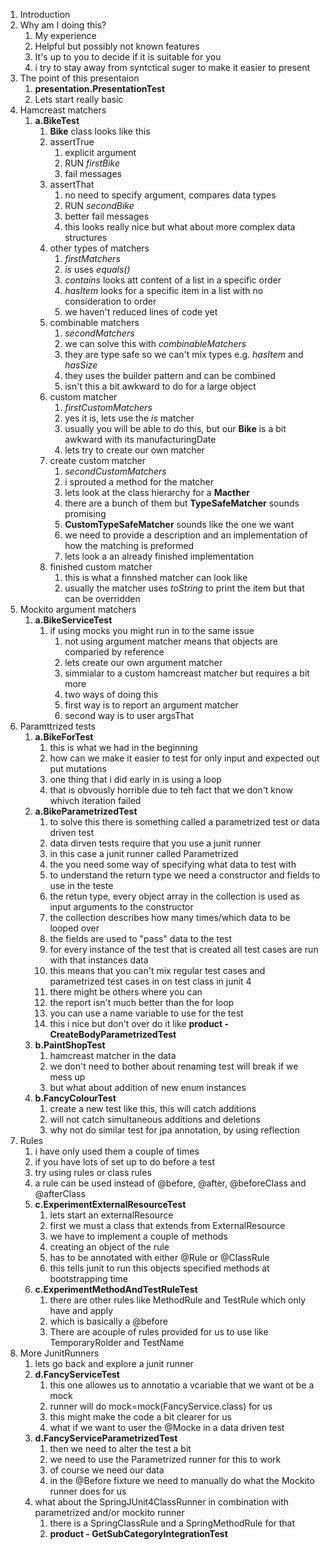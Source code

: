 1. Introduction
1. Why am I doing this?
    1. My experience
    1. Helpful but possibly not known features
    1. It's up to you to decide if it is suitable for you
    1. i try to stay away from syntctical suger to make it easier to present
1. The point of this presentaion
    1. __presentation.PresentationTest__
    1. Lets start really basic
1. Hamcreast matchers
    1. __a.BikeTest__
        1. __Bike__ class looks like this
        1. assertTrue
            1. explicit argument
            1. RUN _firstBike_
            1. fail messages
        1. assertThat
            1. no need to specify argument, compares data types
            1. RUN _secondBike_
            1. better fail messages
            1. this looks really nice but what about more complex data structures
        1. other types of matchers
            1. _firstMatchers_
            1. _is_ uses _equals()_
            1. _contains_ looks att content of a list in a specific order
            1. _hasItem_ looks for a specific item in a list with no consideration to order
            1. we haven't reduced lines of code yet
        1. combinable matchers
            1. _secondMatchers_ 
            1. we can solve this with _combinableMatchers_
            1. they are type safe so we can't mix types e.g. _hasItem_ and _hasSize_
            1. they uses the builder pattern and can be combined
            1. isn't this a bit awkward to do for a large object 
        1. custom matcher
            1. _firstCustomMatchers_
            1. yes it is, lets use the _is_ matcher
            1. usually you will be able to do this, but our __Bike__ is a bit awkward with its manufacturingDate
            1. lets try to create our own matcher
        1. create custom matcher
            1. _secondCustomMatchers_
            1. i sprouted a method for the matcher
            1. lets look at the class hierarchy for a __Macther__
            1. there are a bunch of them but __TypeSafeMatcher__ sounds promising
            1. __CustomTypeSafeMatcher__ sounds like the one we want
            1. we need to provide a description and an implementation of how the matching is preformed
            1. lets look a an already finished implementation
        1. finished custom matcher
            1. this is what a finnshed matcher can look like
            1. usually the matcher uses _toString_ to print the item but that can be overridden
1. Mockito argument matchers
    1. __a.BikeServiceTest__
        1. if using mocks you might run in to the same issue
            1. not using argument matcher means that objects are comparied by reference
            1. lets create our own argument matcher
            1. simmialar to a custom hamcreast matcher but requires a bit more
            1. two ways of doing this
            1. first way is to report an argument matcher
            1. second way is to user argsThat
1. Paramttrized tests
    1. __a.BikeForTest__
        1. this is what we had in the beginning
        1. how can we make it easier to test for only input and expected out put mutations
        1. one thing that i did early in is using a loop
        1. that is obvously horrible due to teh fact that we don't know whivch iteration failed
    1. __a.BikeParametrizedTest__
        1. to solve this there is something called a parametrized test or data driven test
        1. data dirven tests require that you use a junit runner
        1. in this case a junit runner called Parametrized 
        1. the you need some way of specifying what data to test with
        1. to understand the return type we need a constructor and fields to use in the teste
        1. the retun type, every object array in the collection is used as input arguments to the constructor
        1. the collection describes how many times/which data to be looped over
        1. the fields are used to "pass" data to the test
        1. for every instance of the test that is created all test cases are run with that instances data
        1. this means that you can't mix regular test cases and parametrized test cases in on test class in junit 4
        1. there might be others where you can
        1. the report isn't much better than the for loop
        1. you can use a name variable to use for the test
        1. this i nice but don't over do it like __product - CreateBodyParametrizedTest__
    1. __b.PaintShopTest__
        1. hamcreast matcher in the data
        1. we don't need to bother about renaming test will break if we mess up
        1. but what about addition of new enum instances
    1. __b.FancyColourTest__
        1. create a new test like this, this will catch additions
        1. will not catch simultaneous additions and deletions
        1. why not do similar test for jpa annotation, by using reflection
1. Rules
    1. i have only used them a couple of times
    1. if you have lots of set up to do before a test
    1. try using rules or class rules
    1. a rule can be used instead of @before, @after, @beforeClass and @afterClass
    1. __c.ExperimentExternalResourceTest__
        1. lets start an externalResource
        1. first we must a class that extends from ExternalResource
        1. we have to implement a couple of methods
        1. creating an object of the rule
        1. has to be annotated with either @Rule or @ClassRule
        1. this tells junit to run this objects specified methods at bootstrapping time 
    1. __c.ExperimentMethodAndTestRuleTest__
        1. there are other rules like MethodRule and TestRule which only have and apply
        1. which is basically a @before
        1. There are acouple of rules provided for us to use like TemporaryRolder and TestName
1. More JunitRunners
    1. lets go back and explore a junit runner
    1. __d.FancyServiceTest__
        1. this one allowes us to annotatio a vcariable that we want ot be a mock
        1. runner will do mock=mock(FancyService.class) for us
        1. this might make the code a bit clearer for us
        1. what if we want to user the @Mocke in a data driven test
    1. __d.FancyServiceParametrizedTest__
        1. then we need to alter the test a bit
        1. we need to use the Parametrized runner for this to work
        1. of course we need our data
        1. in the @Before fixture we need to manually do what the Mockito runner does for us
    1. what about the SpringJUnit4ClassRunner in combination with parametrized and/or mockito runner
        1. there is a SpringClassRule and a SpringMethodRule for that 
        1. __product - GetSubCategoryIntegrationTest__
    
